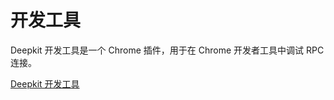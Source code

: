 # 开发工具

Deepkit 开发工具是一个 Chrome 插件，用于在 Chrome 开发者工具中调试 RPC 连接。

[Deepkit 开发工具](https://chromewebstore.google.com/detail/deepkit-devtool/lkncgbbafldohehlfdnkflbeapckdnlj)